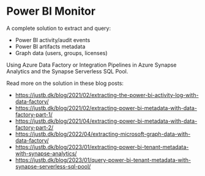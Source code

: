 # Power BI Monitor

A complete solution to extract and query:
 - Power BI activity/audit events
 - Power BI artifacts metadata
 - Graph data (users, groups, licenses)

Using Azure Data Factory or Integration Pipelines in Azure Synapse Analytics and the Synapse Serverless SQL Pool.

Read more on the solution in these blog posts:
 - https://justb.dk/blog/2021/02/extracting-the-power-bi-activity-log-with-data-factory/
 - https://justb.dk/blog/2021/02/extracting-power-bi-metadata-with-data-factory-part-1/
 - https://justb.dk/blog/2021/04/extracting-power-bi-metadata-with-data-factory-part-2/
 - https://justb.dk/blog/2022/04/extracting-microsoft-graph-data-with-data-factory/
 - https://justb.dk/blog/2023/01/extracting-power-bi-tenant-metadata-with-synapse-analytics/
 - https://justb.dk/blog/2023/01/query-power-bi-tenant-metadata-with-synapse-serverless-sql-pool/
